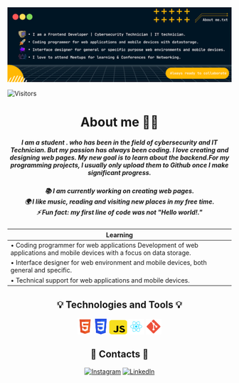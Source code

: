 <div align="center">
  <img src="https://raw.githubusercontent.com/abmunguia77/abmunguia77/main/img/abmunguia77GitHub.svg" alt="Abraham Munguia GitHub">
</div>

![Visitors](https://api.visitorbadge.io/api/visitors?path=https%3A%2F%2Fgithub.com%2Fabmunguia77&labelColor=%23d9e3f0&countColor=%23263759&style=flat&labelStyle=none)

<div align="center">
  <h1>About me 🧑‍🎓</h1>
<div>
    
  <h5>I am a student  . who has been in the field of cybersecurity and IT Technician. But my passion has always been coding. I love creating and designing web pages. My new goal is to learn about the backend.For my programming projects, I usually only upload them to Github once I make significant progress.</h5>
<h5>
📚 I am currently working on creating web pages.<br>
🌍 I like music, reading and visiting new places in my free time.<br>
⚡ Fun fact: my first line of code was not "Hello world!."<br></h5>

| Learning                                  |
|-------------------------------------------|
| • Coding programmer for web applications Development of web applications and mobile devices with a focus on data storage.|
| • Interface designer for web environment and mobile devices, both general and specific.|
| • Technical support for web applications and mobile devices.|


## 💡 Technologies and Tools 💡

<div align="center">
  <code><img title="Html5" alt="Html5" src="https://raw.githubusercontent.com/abmunguia77/abmunguia77/main/img/html5.svg" width="33" height="37" margin="4"/></code>
  <code><img title="Css3" alt="Css3" src="https://raw.githubusercontent.com/abmunguia77/abmunguia77/main/img/css.svg" width="30" height="35" margin="4"/></code>
  <code><img title="Javascript" alt="Javascript" src="https://raw.githubusercontent.com/abmunguia77/abmunguia77/main/img/javascript.svg" width="40" height="32" margin="4"/></code>
  <code><img title="React" alt="React" src="https://raw.githubusercontent.com/abmunguia77/abmunguia77/main/img/react.svg" width="35" height="35" margin="4"/></code>
  <code><img title="Git" alt="Git" src="https://raw.githubusercontent.com/abmunguia77/abmunguia77/main/img/git.svg" width="35" height="35" margin="4"/></code> 
</div>

## 📧 Contacts 📧

[![Instagram](https://img.shields.io/badge/Instagram-E4405F.svg?style=for-the-badge&logo=instagram&logoColor=white)](https://www.instagram.com/abmunguia77/)
[![LinkedIn](https://img.shields.io/badge/LinkedIn-0077B5?style=for-the-badge&logo=linkedin&logoColor=white)](https://www.linkedin.com/in/abrahamcr/)
